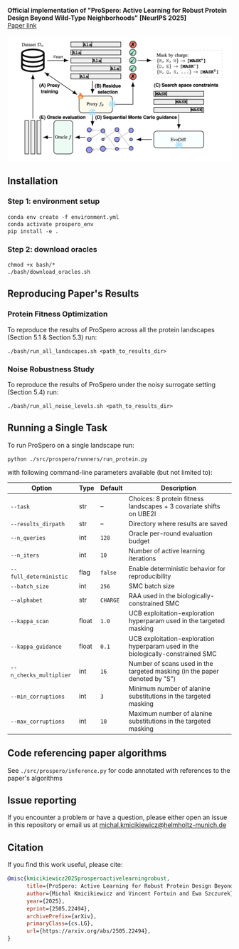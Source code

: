 **Official implementation of "ProSpero: Active Learning for Robust Protein Design Beyond Wild-Type Neighborhoods" [NeurIPS 2025]** <br>
[Paper link](https://arxiv.org/abs/2505.22494)

![](./pics/fig1.png)

## Installation
### Step 1: environment setup
```
conda env create -f environment.yml
conda activate prospero_env
pip install -e .
```

### Step 2: download oracles
```
chmod +x bash/*
./bash/download_oracles.sh
```


## Reproducing Paper's Results

### Protein Fitness Optimization
To reproduce the results of ProSpero across all the protein landscapes (Section 5.1 & Section 5.3) run:
```
./bash/run_all_landscapes.sh <path_to_results_dir>
```

### Noise Robustness Study
To reproduce the results of ProSpero under the noisy surrogate setting (Section 5.4) run:
```
./bash/run_all_noise_levels.sh <path_to_results_dir>
```

## Running a Single Task
To run ProSpero on a single landscape run:

```
python ./src/prospero/runners/run_protein.py
```
with following command-line parameters available (but not limited to):

| Option | Type | Default | Description |
|---|---|---|---|
| `--task` | str | – | Choices: 8 protein fitness landscapes + 3 covariate shifts on UBE2I|
| `--results_dirpath` | str | – | Directory where results are saved|
| `--n_queries` | int | `128` | Oracle per-round evaluation budget |
| `--n_iters` | int | `10` | Number of active learning iterations |
| `--full_deterministic` | flag | `false` | Enable deterministic behavior for reproducibility |
| `--batch_size` | int | `256` | SMC batch size |
| `--alphabet` | str | `CHARGE` | RAA used in the biologically-constrained SMC |
| `--kappa_scan` | float | `1.0` | UCB exploitation-exploration hyperparam used in the targeted masking |
| `--kappa_guidance` | float | `0.1` | UCB exploitation-exploration hyperparam used in the biologically-constrained SMC|
| `--n_checks_multiplier` | int | `16` | Number of scans used in the targeted masking (in the paper denoted by "S") |
| `--min_corruptions` | int | `3` | Minimum number of alanine substitutions in the targeted masking |
| `--max_corruptions` | int | `10` | Maximum number of alanine substitutions in the targeted masking|



## Code referencing paper algorithms
See `./src/prospero/inference.py` for code annotated with references to the paper's algorithms

## Issue reporting
If you encounter a problem or have a question, please either open an issue in this repository or email us at <michal.kmicikiewicz@helmholtz-munich.de>

## Citation
If you find this work useful, please cite:
```bibtex
@misc{kmicikiewicz2025prosperoactivelearningrobust,
      title={ProSpero: Active Learning for Robust Protein Design Beyond Wild-Type Neighborhoods}, 
      author={Michal Kmicikiewicz and Vincent Fortuin and Ewa Szczurek},
      year={2025},
      eprint={2505.22494},
      archivePrefix={arXiv},
      primaryClass={cs.LG},
      url={https://arxiv.org/abs/2505.22494}, 
}
```